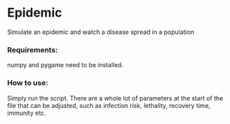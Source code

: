 # Epidemic
Simulate an epidemic and watch a disease spread in a population

### Requirements:
numpy and pygame need to be installed.

### How to use:
Simply run the script. There are a whole lot of parameters at the start of the file that can be adjusted, such as infection risk, lethality, recovery time, immunity etc.
